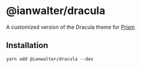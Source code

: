 # @ianwalter/dracula
A customized version of the Dracula theme for [Prism][prismUrl]

## Installation

```console
yarn add @ianwalter/dracula --dev
```

[prismUrl]: https://prismjs.com/
